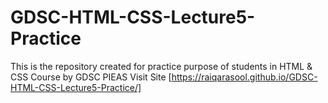 # GDSC-HTML-CSS-Lecture5-Practice
This is the repository created for practice purpose of students in HTML &amp; CSS Course by GDSC PIEAS
Visit Site [https://raiqarasool.github.io/GDSC-HTML-CSS-Lecture5-Practice/]
